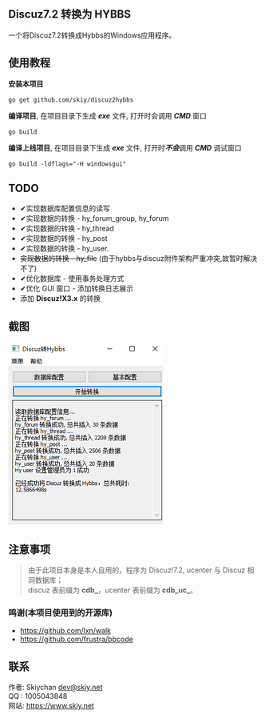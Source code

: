 Discuz7.2 转换为 HYBBS
------
一个将Discuz7.2转换成Hybbs的Windows应用程序。

## 使用教程
**安装本项目**
```
go get github.com/skiy/discuz2hybbs
```
**编译项目**, 在项目目录下生成 ***exe*** 文件, 打开时会调用 ***CMD*** 窗口
```
go build
```
**编译上线项目**, 在项目目录下生成 ***exe*** 文件, 打开时***不会***调用 ***CMD*** 调试窗口
```
go build -ldflags="-H windowsgui"
```

## TODO
- ✔实现数据库配置信息的读写
- ✔实现数据的转换 - hy_forum_group, hy_forum  
- ✔实现数据的转换 - hy_thread
- ✔实现数据的转换 - hy_post
- ✔实现数据的转换 - hy_user.
- <del>实现数据的转换 - hy_file</del> (由于hybbs与discuz附件架构严重冲突,故暂时解决不了)
- ✔优化数据库 - 使用事务处理方式
- ✔优化 GUI 窗口 - 添加转换日志展示
- 添加 **Discuz!X3.x** 的转换

## 截图
![截图](screenshot/v0.0.1.png)

## 注意事项
> 由于此项目本身是本人自用的，程序为 Discuz!7.2, ucenter 与 Discuz 相同数据库；   
> discuz 表前缀为 **cdb_**，ucenter 表前缀为 **cdb_uc_**。

### 鸣谢(本项目使用到的开源库)
- https://github.com/lxn/walk   
- https://github.com/frustra/bbcode


## 联系
作者: Skiychan <dev@skiy.net>   
QQ  : 1005043848   
网站: https://www.skiy.net